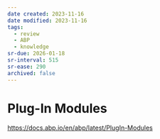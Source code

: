 ```yaml
---
date created: 2023-11-16
date modified: 2023-11-16
tags:
  - review
  - ABP
  - knowledge
sr-due: 2026-01-18
sr-interval: 515
sr-ease: 290
archived: false
---
```


# Plug-In Modules

https://docs.abp.io/en/abp/latest/PlugIn-Modules
 
